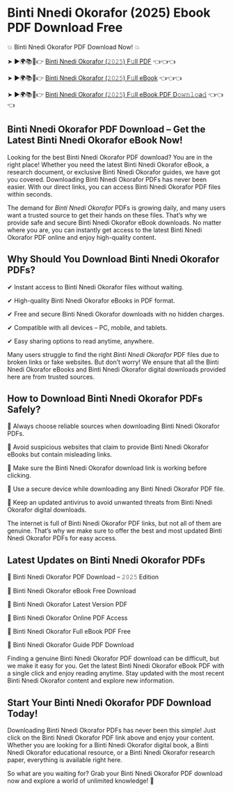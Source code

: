 # Binti Nnedi Okorafor (2025) Ebook PDF Download Free

💥 Binti Nnedi Okorafor PDF Download Now! 💥

➤ ►🌍📚📱👉 [Binti Nnedi Okorafor (𝟸𝟶𝟸𝟻) F𝚞ll PDF](https://getpdf.xyz/binti-nnedi-okorafor) 👈👈👈


➤ ►🌍📚📱👉 [Binti Nnedi Okorafor (𝟸𝟶𝟸𝟻) F𝚞ll eBook](https://getpdf.xyz/binti-nnedi-okorafor) 👈👈👈


➤ ►🌍📚📱👉 [Binti Nnedi Okorafor (𝟸𝟶𝟸𝟻) F𝚞ll eBook PDF D𝚘𝚠𝚗𝚕𝚘a𝚍](https://getpdf.xyz/binti-nnedi-okorafor) 👈👈👈


## Binti Nnedi Okorafor PDF Download – Get the Latest Binti Nnedi Okorafor eBook Now!

Looking for the best Binti Nnedi Okorafor PDF download? You are in the right place! Whether you need the latest Binti Nnedi Okorafor eBook, a research document, or exclusive Binti Nnedi Okorafor guides, we have got you covered. Downloading Binti Nnedi Okorafor PDFs has never been easier. With our direct links, you can access Binti Nnedi Okorafor PDF files within seconds.

The demand for *Binti Nnedi Okorafor* PDFs is growing daily, and many users want a trusted source to get their hands on these files. That’s why we provide safe and secure Binti Nnedi Okorafor eBook downloads. No matter where you are, you can instantly get access to the latest Binti Nnedi Okorafor PDF online and enjoy high-quality content.

## Why Should You Download Binti Nnedi Okorafor PDFs?

✔ Instant access to Binti Nnedi Okorafor files without waiting.

✔ High-quality Binti Nnedi Okorafor eBooks in PDF format.

✔ Free and secure Binti Nnedi Okorafor downloads with no hidden charges.

✔ Compatible with all devices – PC, mobile, and tablets.

✔ Easy sharing options to read anytime, anywhere.

Many users struggle to find the right *Binti Nnedi Okorafor* PDF files due to broken links or fake websites. But don’t worry! We ensure that all the Binti Nnedi Okorafor eBooks and Binti Nnedi Okorafor digital downloads provided here are from trusted sources.

## How to Download Binti Nnedi Okorafor PDFs Safely?

📌 Always choose reliable sources when downloading Binti Nnedi Okorafor PDFs.

📌 Avoid suspicious websites that claim to provide Binti Nnedi Okorafor eBooks but contain misleading links.

📌 Make sure the Binti Nnedi Okorafor download link is working before clicking.

📌 Use a secure device while downloading any Binti Nnedi Okorafor PDF file.

📌 Keep an updated antivirus to avoid unwanted threats from Binti Nnedi Okorafor digital downloads.

The internet is full of Binti Nnedi Okorafor PDF links, but not all of them are genuine. That’s why we make sure to offer the best and most updated Binti Nnedi Okorafor PDFs for easy access.

## Latest Updates on Binti Nnedi Okorafor PDFs

🔹 Binti Nnedi Okorafor PDF Download – 𝟸𝟶𝟸𝟻 Edition

🔹 Binti Nnedi Okorafor eBook Free Download

🔹 Binti Nnedi Okorafor Latest Version PDF

🔹 Binti Nnedi Okorafor Online PDF Access

🔹 Binti Nnedi Okorafor Full eBook PDF Free

🔹 Binti Nnedi Okorafor Guide PDF Download

Finding a genuine Binti Nnedi Okorafor PDF download can be difficult, but we make it easy for you. Get the latest Binti Nnedi Okorafor eBook PDF with a single click and enjoy reading anytime. Stay updated with the most recent Binti Nnedi Okorafor content and explore new information.

## Start Your Binti Nnedi Okorafor PDF Download Today!

Downloading Binti Nnedi Okorafor PDFs has never been this simple! Just click on the Binti Nnedi Okorafor PDF link above and enjoy your content. Whether you are looking for a Binti Nnedi Okorafor digital book, a Binti Nnedi Okorafor educational resource, or a Binti Nnedi Okorafor research paper, everything is available right here.

So what are you waiting for? Grab your Binti Nnedi Okorafor PDF download now and explore a world of unlimited knowledge! 🚀